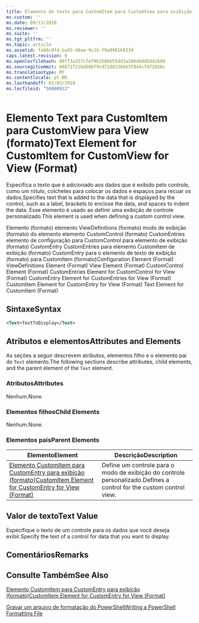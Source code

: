 ```yaml
---
title: Elemento de texto para CustomItem para CustomView para exibição (formato) | Microsoft Docs
ms.custom: ''
ms.date: 09/13/2016
ms.reviewer: ''
ms.suite: ''
ms.tgt_pltfrm: ''
ms.topic: article
ms.assetid: fab6c0f4-ba55-48ae-9c16-f9a998169239
caps.latest.revision: 9
ms.openlocfilehash: 00ff3a357cfef0b250bb55dd3a206d69d5d42609
ms.sourcegitcommit: b6871f21bd666f9cd71dd336bb3f844cf472b56c
ms.translationtype: MT
ms.contentlocale: pt-BR
ms.lasthandoff: 02/03/2019
ms.locfileid: "56860912"
---
```

# <a name="text-element-for-customitem-for-customview-for-view-format"></a><span data-ttu-id="fdec8-102">Elemento Text para CustomItem para CustomView para View (formato)</span><span class="sxs-lookup"><span data-stu-id="fdec8-102">Text Element for CustomItem for CustomView for View (Format)</span></span>

<span data-ttu-id="fdec8-103">Especifica o texto que é adicionado aos dados que é exibido pelo controle, como um rótulo, colchetes para colocar os dados e espaços para recuar os dados.</span><span class="sxs-lookup"><span data-stu-id="fdec8-103">Specifies text that is added to the data that is displayed by the control, such as a label, brackets to enclose the data, and spaces to indent the data.</span></span> <span data-ttu-id="fdec8-104">Esse elemento é usado ao definir uma exibição de controle personalizado.</span><span class="sxs-lookup"><span data-stu-id="fdec8-104">This element is used when defining a custom control view.</span></span>

<span data-ttu-id="fdec8-105">Elemento (formato) elemento ViewDefinitions (formato) modo de exibição (formato) do elemento elemento CustomControl (formato) CustomEntries elemento de configuração para CustomControl para elemento de exibição (formato) CustomEntry CustomEntries para elemento CustomItem de exibição (formato) CustomEntry para o elemento de texto de exibição (formato) para CustomItem (formato)</span><span class="sxs-lookup"><span data-stu-id="fdec8-105">Configuration Element (Format) ViewDefinitions Element (Format) View Element (Format) CustomControl Element (Format) CustomEntries Element for CustomControl for View (Format) CustomEntry Element for CustomEntries for View (Format) CustomItem Element for CustomEntry for View (Format) Text Element for CustomItem (Format)</span></span>

## <a name="syntax"></a><span data-ttu-id="fdec8-106">Sintaxe</span><span class="sxs-lookup"><span data-stu-id="fdec8-106">Syntax</span></span>

```xml
<Text>TextToDisplay</Text>
```

## <a name="attributes-and-elements"></a><span data-ttu-id="fdec8-107">Atributos e elementos</span><span class="sxs-lookup"><span data-stu-id="fdec8-107">Attributes and Elements</span></span>

<span data-ttu-id="fdec8-108">As seções a seguir descrevem atributos, elementos filho e o elemento pai do `Text` elemento.</span><span class="sxs-lookup"><span data-stu-id="fdec8-108">The following sections describe attributes, child elements, and the parent element of the `Text` element.</span></span>

### <a name="attributes"></a><span data-ttu-id="fdec8-109">Atributos</span><span class="sxs-lookup"><span data-stu-id="fdec8-109">Attributes</span></span>

<span data-ttu-id="fdec8-110">Nenhum.</span><span class="sxs-lookup"><span data-stu-id="fdec8-110">None.</span></span>

### <a name="child-elements"></a><span data-ttu-id="fdec8-111">Elementos filhos</span><span class="sxs-lookup"><span data-stu-id="fdec8-111">Child Elements</span></span>

<span data-ttu-id="fdec8-112">Nenhum.</span><span class="sxs-lookup"><span data-stu-id="fdec8-112">None.</span></span>

### <a name="parent-elements"></a><span data-ttu-id="fdec8-113">Elementos pais</span><span class="sxs-lookup"><span data-stu-id="fdec8-113">Parent Elements</span></span>

|<span data-ttu-id="fdec8-114">Elemento</span><span class="sxs-lookup"><span data-stu-id="fdec8-114">Element</span></span>|<span data-ttu-id="fdec8-115">Descrição</span><span class="sxs-lookup"><span data-stu-id="fdec8-115">Description</span></span>|
|-------------|-----------------|
|[<span data-ttu-id="fdec8-116">Elemento CustomItem para CustomEntry para exibição (formato)</span><span class="sxs-lookup"><span data-stu-id="fdec8-116">CustomItem Element for CustomEntry for View (Format)</span></span>](./customitem-element-for-customentry-for-customcontrol-for-view-format.md)|<span data-ttu-id="fdec8-117">Define um controle para o modo de exibição do controle personalizado.</span><span class="sxs-lookup"><span data-stu-id="fdec8-117">Defines a control for the custom control view.</span></span>|

## <a name="text-value"></a><span data-ttu-id="fdec8-118">Valor de texto</span><span class="sxs-lookup"><span data-stu-id="fdec8-118">Text Value</span></span>

<span data-ttu-id="fdec8-119">Especifique o texto de um controle para os dados que você deseja exibir.</span><span class="sxs-lookup"><span data-stu-id="fdec8-119">Specify the text of a control for data that you want to display.</span></span>

## <a name="remarks"></a><span data-ttu-id="fdec8-120">Comentários</span><span class="sxs-lookup"><span data-stu-id="fdec8-120">Remarks</span></span>

## <a name="see-also"></a><span data-ttu-id="fdec8-121">Consulte Também</span><span class="sxs-lookup"><span data-stu-id="fdec8-121">See Also</span></span>

[<span data-ttu-id="fdec8-122">Elemento CustomItem para CustomEntry para exibição (formato)</span><span class="sxs-lookup"><span data-stu-id="fdec8-122">CustomItem Element for CustomEntry for View (Format)</span></span>](./customitem-element-for-customentry-for-customcontrol-for-view-format.md)

[<span data-ttu-id="fdec8-123">Gravar um arquivo de formatação do PowerShell</span><span class="sxs-lookup"><span data-stu-id="fdec8-123">Writing a PowerShell Formatting File</span></span>](./writing-a-powershell-formatting-file.md)
